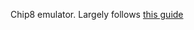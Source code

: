 Chip8 emulator. Largely follows [this guide](https://tobiasvl.github.io/blog/write-a-chip-8-emulator/)

